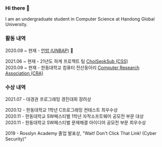 ### Hi there 👋

I am an undergraduate student in Computer Science at Handong Global University.

### 활동 내역

2020.09 ~ 현재 - [언밥 (UNBAP)](https://unbap.github.io/) 🍚

2021.06 ~ 현재 - 21년도 하계 프로젝트 팀 [ChoiSeokSub (CSS)](https://github.com/CSS-hgu)\
2020.09 ~ 현재 - 한동대학교 컴퓨터 전산동아리 [Computer Research Association (CRA)](https://cra16.github.io/)

### 수상 내역

2021.07 - 대경권 프로그래밍 경진대회 장려상

2020.12 - 한동대학교 1학년 C프로그래밍 컨테스트 최우수상\
2020.11 - 한동대학교 SW페스티벌 1학년 자작소프트웨어 공모전 부문 대상\
2020.11 - 한동대학교 SW페스티벌 문제해결 아이디어 공모전 부문 최우수상

2019 - Rosslyn Academy 졸업 발표상, "Wait! Don't Click That Link! (Cyber Security)"
